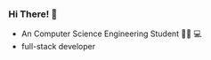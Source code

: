 ### Hi There! :wave: 
- An Computer Science Engineering Student :man_student: :computer:
- full-stack developer
